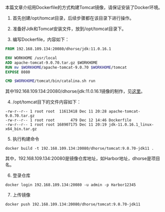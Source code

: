 本篇文章介绍用Dockerfile的方式构建Tomcat镜像，请保证安装了Docker环境。

1. 首先创建/opt/tomcat目录，后续步骤都在该目录下进行操作。

2. 准备好Jdk和Tomcat安装文件，放到/opt/tomcat目录下。

3. 编写Dockerfile，内容如下：

```Dockerfile
FROM 192.168.109.134:20080/dhorse/jdk:11.0.16.1

ENV WORKHOME /usr/local
ADD apache-tomcat-9.0.70.tar.gz $WORKHOME
RUN mv $WORKHOME/apache-tomcat-9.0.70 $WORKHOME/tomcat
EXPOSE 8080

CMD $WORKHOME/tomcat/bin/catalina.sh run
```

其中192.168.109.134:20080/dhorse/jdk:11.0.16.1镜像的制作，见[这里](https://gitee.com/i512team/dhorse-doc/blob/main/guide/JDK%E9%95%9C%E5%83%8F%E5%88%B6%E4%BD%9C.md)。

4. /opt/tomcat目下的文件内容如下：

```shell
-rw-r--r-- 1 root root  11613418 Dec 11 20:28 apache-tomcat-9.0.70.tar.gz
-rw-r--r-- 1 root root       479 Dec 12 14:46 Dockerfile
-rw-r--r-- 1 root root 168907175 Dec 11 20:19 jdk-11.0.16.1_linux-x64_bin.tar.gz
```

5. 执行构建命令

```shell
docker build -t 192.168.109.134:20080/dhorse/tomcat:9.0.70-jdk11 .
```

其中，192.168.109.134:20080是镜像仓库地址，如Harbor地址，dhorse是项目名。

6. 登录仓库

```shell
docker login 192.168.109.134:20080 -u admin -p Harbor12345
```

7. 上传镜像

```shell
docker push 192.168.109.134:20080/dhorse/tomcat:9.0.70-jdk11
```

